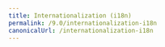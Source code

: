 ```yaml
---
title: Internationalization (i18n)
permalink: /9.0/internationalization-i18n
canonicalUrl: /internationalization-i18n
---
```

